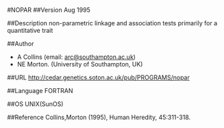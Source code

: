 #NOPAR
##Version
Aug 1995

##Description
non-parametric linkage and association tests primarily for a quantitative trait

##Author
* A Collins (email: arc@southampton.ac.uk)
* NE Morton. (University of Southampton, UK)

##URL
http://cedar.genetics.soton.ac.uk/pub/PROGRAMS/nopar

##Language
FORTRAN

##OS
UNIX(SunOS)

##Reference
Collins,Morton (1995), Human Heredity, 45:311-318.

